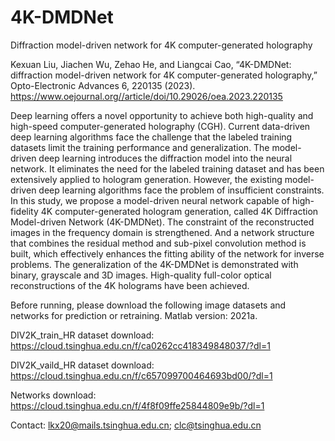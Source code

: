 # 4K-DMDNet
Diffraction model-driven network for 4K computer-generated holography

Kexuan Liu, Jiachen Wu, Zehao He, and Liangcai Cao, “4K-DMDNet: diffraction model-driven network for 4K computer-generated holography,” Opto-Electronic Advances 6, 220135 (2023).
https://www.oejournal.org//article/doi/10.29026/oea.2023.220135

Deep learning offers a novel opportunity to achieve both high-quality and high-speed computer-generated holography (CGH). Current data-driven deep learning algorithms face the challenge that the labeled training datasets limit the training performance and generalization. The model-driven deep learning introduces the diffraction model into the neural network. It eliminates the need for the labeled training dataset and has been extensively applied to hologram generation. However, the existing model-driven deep learning algorithms face the problem of insufficient constraints. In this study, we propose a model-driven neural network capable of high-fidelity 4K computer-generated hologram generation, called 4K Diffraction Model-driven Network (4K-DMDNet). The constraint of the reconstructed images in the frequency domain is strengthened. And a network structure that combines the residual method and sub-pixel convolution method is built, which effectively enhances the fitting ability of the network for inverse problems. The generalization of the 4K-DMDNet is demonstrated with binary, grayscale and 3D images. High-quality full-color optical reconstructions of the 4K holograms have been achieved.


Before running, please download the following image datasets and networks for prediction or retraining. Matlab version: 2021a.

DIV2K_train_HR dataset download: https://cloud.tsinghua.edu.cn/f/ca0262cc418349848037/?dl=1

DIV2K_vaild_HR dataset download: https://cloud.tsinghua.edu.cn/f/c657099700464693bd00/?dl=1

Networks download: https://cloud.tsinghua.edu.cn/f/4f8f09ffe25844809e9b/?dl=1

Contact: lkx20@mails.tsinghua.edu.cn; clc@tsinghua.edu.cn
